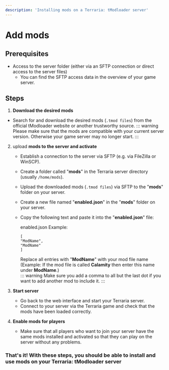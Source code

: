 ```yaml
---
description: 'Installing mods on a Terraria: tModloader server'
---
```


# Add mods

## Prerequisites

- Access to the server folder (either via an SFTP connection or direct access to the server files)
    - You can find the SFTP access data in the overview of your game server.

## Steps

1. <b>Download the desired mods</b>

- Search for and download the desired mods (`.tmod files`) from the official tModloader website or another trustworthy source.
    ::: warning
    Please make sure that the mods are compatible with your current server version. Otherwise your game server may no longer start.
    :::

2. upload <b>mods to the server and activate</b>
    - Establish a connection to the server via SFTP (e.g. via FileZilla or WinSCP).
    - Create a folder called "**mods**" in the Terraria server directory (usually `/home/mods`).
    - Upload the downloaded mods (`.tmod files`) via SFTP to the "**mods**" folder on your server.
    - Create a new file named "**enabled.json**" in the "**mods**" folder on your server.
    - Copy the following text and paste it into the "**enabled.json**" file:

      enabled.json Example:

      ```
      [
      "ModName",
      "ModName"
      ]
      ```

      Replace all entries with "**ModName**" with your mod file name (Example: If the mod file is called **Calamity** then enter this name under **ModName**.)<br>
      ::: warning
      Make sure you add a comma to all but the last dot if you want to add another mod to include it.
      :::

3. <b>Start server</b>
    - Go back to the web interface and start your Terraria server.
    - Connect to your server via the Terraria game and check that the mods have been loaded correctly.

4. <b>Enable mods for players</b>
    - Make sure that all players who want to join your server have the same mods installed and activated so that they can play on the server without any problems.

### That's it! With these steps, you should be able to install and use mods on your Terraria: tModloader server
